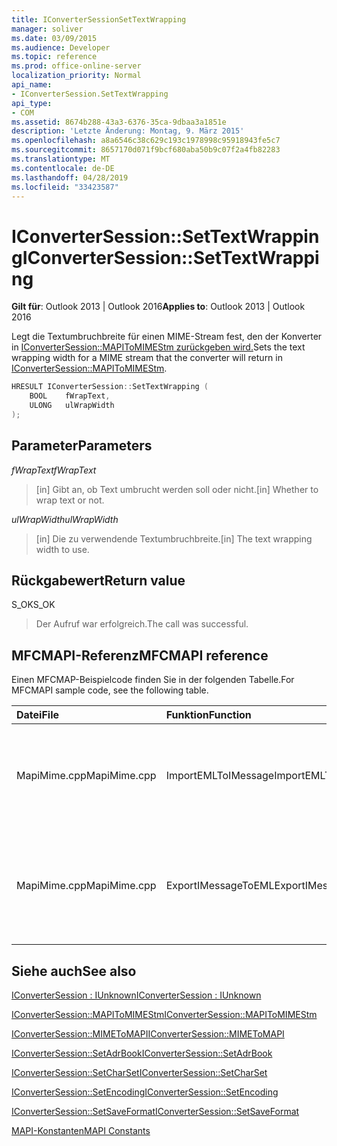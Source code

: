 ```yaml
---
title: IConverterSessionSetTextWrapping
manager: soliver
ms.date: 03/09/2015
ms.audience: Developer
ms.topic: reference
ms.prod: office-online-server
localization_priority: Normal
api_name:
- IConverterSession.SetTextWrapping
api_type:
- COM
ms.assetid: 8674b288-43a3-6376-35ca-9dbaa3a1851e
description: 'Letzte Änderung: Montag, 9. März 2015'
ms.openlocfilehash: a8a6546c38c629c193c1978998c95918943fe5c7
ms.sourcegitcommit: 8657170d071f9bcf680aba50b9c07f2a4fb82283
ms.translationtype: MT
ms.contentlocale: de-DE
ms.lasthandoff: 04/28/2019
ms.locfileid: "33423587"
---
```

# <a name="iconvertersessionsettextwrapping"></a><span data-ttu-id="eb251-103">IConverterSession::SetTextWrapping</span><span class="sxs-lookup"><span data-stu-id="eb251-103">IConverterSession::SetTextWrapping</span></span>

  
  
<span data-ttu-id="eb251-104">**Gilt für**: Outlook 2013 | Outlook 2016</span><span class="sxs-lookup"><span data-stu-id="eb251-104">**Applies to**: Outlook 2013 | Outlook 2016</span></span> 
  
<span data-ttu-id="eb251-105">Legt die Textumbruchbreite für einen MIME-Stream fest, den der Konverter in [IConverterSession::MAPIToMIMEStm zurückgeben wird.](iconvertersession-mapitomimestm.md)</span><span class="sxs-lookup"><span data-stu-id="eb251-105">Sets the text wrapping width for a MIME stream that the converter will return in [IConverterSession::MAPIToMIMEStm](iconvertersession-mapitomimestm.md).</span></span>
  
```cpp
HRESULT IConverterSession::SetTextWrapping ( 
    BOOL    fWrapText, 
    ULONG   ulWrapWidth 
);
```

## <a name="parameters"></a><span data-ttu-id="eb251-106">Parameter</span><span class="sxs-lookup"><span data-stu-id="eb251-106">Parameters</span></span>

 <span data-ttu-id="eb251-107">*fWrapText*</span><span class="sxs-lookup"><span data-stu-id="eb251-107">*fWrapText*</span></span> 
  
> <span data-ttu-id="eb251-108">[in] Gibt an, ob Text umbrucht werden soll oder nicht.</span><span class="sxs-lookup"><span data-stu-id="eb251-108">[in] Whether to wrap text or not.</span></span>
    
 <span data-ttu-id="eb251-109">*ulWrapWidth*</span><span class="sxs-lookup"><span data-stu-id="eb251-109">*ulWrapWidth*</span></span> 
  
> <span data-ttu-id="eb251-110">[in] Die zu verwendende Textumbruchbreite.</span><span class="sxs-lookup"><span data-stu-id="eb251-110">[in] The text wrapping width to use.</span></span>
    
## <a name="return-value"></a><span data-ttu-id="eb251-111">Rückgabewert</span><span class="sxs-lookup"><span data-stu-id="eb251-111">Return value</span></span>

<span data-ttu-id="eb251-112">S_OK</span><span class="sxs-lookup"><span data-stu-id="eb251-112">S_OK</span></span>
  
> <span data-ttu-id="eb251-113">Der Aufruf war erfolgreich.</span><span class="sxs-lookup"><span data-stu-id="eb251-113">The call was successful.</span></span>
    
## <a name="mfcmapi-reference"></a><span data-ttu-id="eb251-114">MFCMAPI-Referenz</span><span class="sxs-lookup"><span data-stu-id="eb251-114">MFCMAPI reference</span></span>

<span data-ttu-id="eb251-115">Einen MFCMAP-Beispielcode finden Sie in der folgenden Tabelle.</span><span class="sxs-lookup"><span data-stu-id="eb251-115">For MFCMAPI sample code, see the following table.</span></span>
  
|<span data-ttu-id="eb251-116">**Datei**</span><span class="sxs-lookup"><span data-stu-id="eb251-116">**File**</span></span>|<span data-ttu-id="eb251-117">**Funktion**</span><span class="sxs-lookup"><span data-stu-id="eb251-117">**Function**</span></span>|<span data-ttu-id="eb251-118">**Comment**</span><span class="sxs-lookup"><span data-stu-id="eb251-118">**Comment**</span></span>|
|:-----|:-----|:-----|
|<span data-ttu-id="eb251-119">MapiMime.cpp</span><span class="sxs-lookup"><span data-stu-id="eb251-119">MapiMime.cpp</span></span>  <br/> |<span data-ttu-id="eb251-120">ImportEMLToIMessage</span><span class="sxs-lookup"><span data-stu-id="eb251-120">ImportEMLToIMessage</span></span>  <br/> |<span data-ttu-id="eb251-121">MFCMAPI verwendet MimeToMAPI, um eine EML-Datei in eine MAPI-Nachricht zu konvertieren.</span><span class="sxs-lookup"><span data-stu-id="eb251-121">MFCMAPI uses MimeToMAPI to convert an EML file to a MAPI message.</span></span>  <br/> |
|<span data-ttu-id="eb251-122">MapiMime.cpp</span><span class="sxs-lookup"><span data-stu-id="eb251-122">MapiMime.cpp</span></span>  <br/> |<span data-ttu-id="eb251-123">ExportIMessageToEML</span><span class="sxs-lookup"><span data-stu-id="eb251-123">ExportIMessageToEML</span></span>  <br/> |<span data-ttu-id="eb251-124">MFCMAPI verwendet MAPIToMIMEStm, um eine MAPI-Nachricht in eine EML-Datei zu konvertieren.</span><span class="sxs-lookup"><span data-stu-id="eb251-124">MFCMAPI uses MAPIToMIMEStm to convert a MAPI message to an EML file.</span></span>  <br/> |
   
## <a name="see-also"></a><span data-ttu-id="eb251-125">Siehe auch</span><span class="sxs-lookup"><span data-stu-id="eb251-125">See also</span></span>



[<span data-ttu-id="eb251-126">IConverterSession : IUnknown</span><span class="sxs-lookup"><span data-stu-id="eb251-126">IConverterSession : IUnknown</span></span>](iconvertersessioniunknown.md)
  
[<span data-ttu-id="eb251-127">IConverterSession::MAPIToMIMEStm</span><span class="sxs-lookup"><span data-stu-id="eb251-127">IConverterSession::MAPIToMIMEStm</span></span>](iconvertersession-mapitomimestm.md)
  
[<span data-ttu-id="eb251-128">IConverterSession::MIMEToMAPI</span><span class="sxs-lookup"><span data-stu-id="eb251-128">IConverterSession::MIMEToMAPI</span></span>](iconvertersession-mimetomapi.md)
  
[<span data-ttu-id="eb251-129">IConverterSession::SetAdrBook</span><span class="sxs-lookup"><span data-stu-id="eb251-129">IConverterSession::SetAdrBook</span></span>](iconvertersession-setadrbook.md)
  
[<span data-ttu-id="eb251-130">IConverterSession::SetCharSet</span><span class="sxs-lookup"><span data-stu-id="eb251-130">IConverterSession::SetCharSet</span></span>](iconvertersession-setcharset.md)
  
[<span data-ttu-id="eb251-131">IConverterSession::SetEncoding</span><span class="sxs-lookup"><span data-stu-id="eb251-131">IConverterSession::SetEncoding</span></span>](iconvertersession-setencoding.md)
  
[<span data-ttu-id="eb251-132">IConverterSession::SetSaveFormat</span><span class="sxs-lookup"><span data-stu-id="eb251-132">IConverterSession::SetSaveFormat</span></span>](iconvertersession-setsaveformat.md)


[<span data-ttu-id="eb251-133">MAPI-Konstanten</span><span class="sxs-lookup"><span data-stu-id="eb251-133">MAPI Constants</span></span>](mapi-constants.md)

